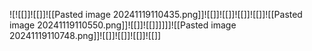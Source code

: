 ![![[]]![[]]![[Pasted image 20241119110435.png]]![[]]![[]]![[]]![[]]![[Pasted image 20241119110550.png]]![[]]![[]]]]]]![[Pasted image 20241119110748.png]]![[]]![[]]![[]]![[]]
